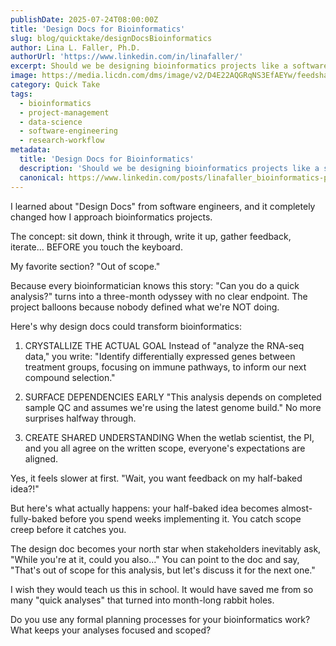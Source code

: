 ```yaml
---
publishDate: 2025-07-24T08:00:00Z
title: 'Design Docs for Bioinformatics'
slug: blog/quicktake/designDocsBioinformatics
author: Lina L. Faller, Ph.D.
authorUrl: 'https://www.linkedin.com/in/linafaller/'
excerpt: Should we be designing bioinformatics projects like a software engineer?
image: https://media.licdn.com/dms/image/v2/D4E22AQGRqNS3EfAEYw/feedshare-shrink_2048_1536/B4EZg9JHyPGoAo-/0/1753372458780?e=1756339200&v=beta&t=qILTMVlGtmP3SdOhn3_zL_OANjUVESTI3JiKcstMjx8
category: Quick Take
tags:
  - bioinformatics
  - project-management
  - data-science
  - software-engineering
  - research-workflow
metadata:
  title: 'Design Docs for Bioinformatics'
  description: 'Should we be designing bioinformatics projects like a software engineer?'
  canonical: https://www.linkedin.com/posts/linafaller_bioinformatics-projectmanagement-datascience-activity-7354177122690555904-PaHu?utm_source=share&utm_medium=member_desktop&rcm=ACoAAATZB5MBqJ_1K5vjD4H8pzXOCeXJAzwKjQs
---
```


I learned about "Design Docs" from software engineers, and it completely changed how I approach bioinformatics projects.

The concept: sit down, think it through, write it up, gather feedback, iterate... BEFORE you touch the keyboard.

My favorite section? "Out of scope."

Because every bioinformatician knows this story: "Can you do a quick analysis?" turns into a three-month odyssey with no clear endpoint. The project balloons because nobody defined what we're NOT doing.

Here's why design docs could transform bioinformatics:

1. CRYSTALLIZE THE ACTUAL GOAL Instead of "analyze the RNA-seq data," you write: "Identify differentially expressed genes between treatment groups, focusing on immune pathways, to inform our next compound selection."

2. SURFACE DEPENDENCIES EARLY "This analysis depends on completed sample QC and assumes we're using the latest genome build." No more surprises halfway through.

3. CREATE SHARED UNDERSTANDING When the wetlab scientist, the PI, and you all agree on the written scope, everyone's expectations are aligned.

Yes, it feels slower at first. "Wait, you want feedback on my half-baked idea?!"

But here's what actually happens: your half-baked idea becomes almost-fully-baked before you spend weeks implementing it. You catch scope creep before it catches you.

The design doc becomes your north star when stakeholders inevitably ask, "While you're at it, could you also..." You can point to the doc and say, "That's out of scope for this analysis, but let's discuss it for the next one."

I wish they would teach us this in school. It would have saved me from so many "quick analyses" that turned into month-long rabbit holes.

Do you use any formal planning processes for your bioinformatics work? What keeps your analyses focused and scoped?
